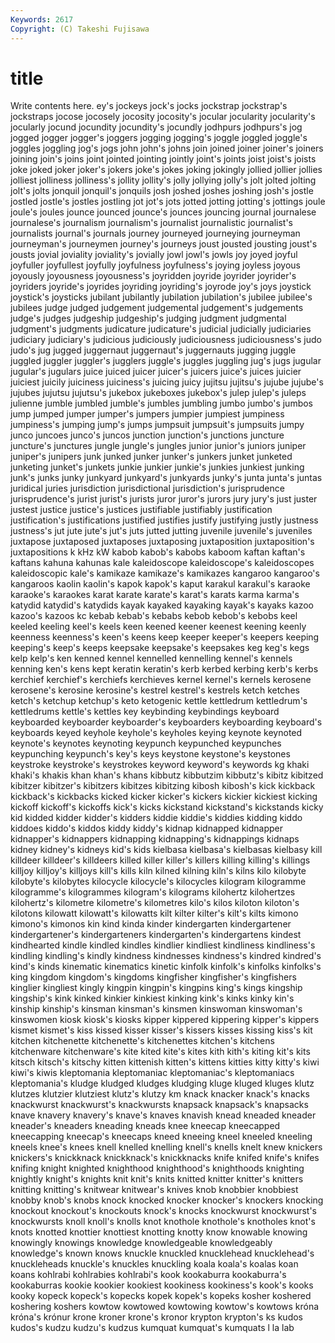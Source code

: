 ```yaml
---
Keywords: 2617 
Copyright: (C) Takeshi Fujisawa
---
```


# title

Write contents here.
ey's
jockeys jock's jocks jockstrap jockstrap's jockstraps jocose jocosely jocosity jocosity's
jocular jocularity jocularity's jocularly jocund jocundity jocundity's jocundly jodhpurs jodhpurs's
jog jogged jogger jogger's joggers jogging jogging's joggle joggled joggle's
joggles joggling jog's jogs john john's johns join joined joiner
joiner's joiners joining join's joins joint jointed jointing jointly joint's
joints joist joist's joists joke joked joker joker's jokers joke's
jokes joking jokingly jollied jollier jollies jolliest jolliness jolliness's jollity
jollity's jolly jollying jolly's jolt jolted jolting jolt's jolts jonquil
jonquil's jonquils josh joshed joshes joshing josh's jostle jostled jostle's
jostles jostling jot jot's jots jotted jotting jotting's jottings joule
joule's joules jounce jounced jounce's jounces jouncing journal journalese journalese's
journalism journalism's journalist journalistic journalist's journalists journal's journals journey journeyed
journeying journeyman journeyman's journeymen journey's journeys joust jousted jousting joust's
jousts jovial joviality joviality's jovially jowl jowl's jowls joy joyed
joyful joyfuller joyfullest joyfully joyfulness joyfulness's joying joyless joyous joyously
joyousness joyousness's joyridden joyride joyrider joyrider's joyriders joyride's joyrides joyriding
joyriding's joyrode joy's joys joystick joystick's joysticks jubilant jubilantly jubilation
jubilation's jubilee jubilee's jubilees judge judged judgement judgemental judgement's judgements
judge's judges judgeship judgeship's judging judgment judgmental judgment's judgments judicature
judicature's judicial judicially judiciaries judiciary judiciary's judicious judiciously judiciousness judiciousness's
judo judo's jug jugged juggernaut juggernaut's juggernauts jugging juggle juggled
juggler juggler's jugglers juggle's juggles juggling jug's jugs jugular jugular's
jugulars juice juiced juicer juicer's juicers juice's juices juicier juiciest
juicily juiciness juiciness's juicing juicy jujitsu jujitsu's jujube jujube's jujubes
jujutsu jujutsu's jukebox jukeboxes jukebox's julep julep's juleps julienne jumble
jumbled jumble's jumbles jumbling jumbo jumbo's jumbos jump jumped jumper
jumper's jumpers jumpier jumpiest jumpiness jumpiness's jumping jump's jumps jumpsuit
jumpsuit's jumpsuits jumpy junco juncoes junco's juncos junction junction's junctions
juncture juncture's junctures jungle jungle's jungles junior junior's juniors juniper
juniper's junipers junk junked junker junker's junkers junket junketed junketing
junket's junkets junkie junkier junkie's junkies junkiest junking junk's junks
junky junkyard junkyard's junkyards junky's junta junta's juntas juridical juries
jurisdiction jurisdictional jurisdiction's jurisprudence jurisprudence's jurist jurist's jurists juror juror's
jurors jury jury's just juster justest justice justice's justices justifiable
justifiably justification justification's justifications justified justifies justify justifying justly justness
justness's jut jute jute's jut's juts jutted jutting juvenile juvenile's
juveniles juxtapose juxtaposed juxtaposes juxtaposing juxtaposition juxtaposition's juxtapositions k kHz
kW kabob kabob's kabobs kaboom kaftan kaftan's kaftans kahuna kahunas
kale kaleidoscope kaleidoscope's kaleidoscopes kaleidoscopic kale's kamikaze kamikaze's kamikazes kangaroo
kangaroo's kangaroos kaolin kaolin's kapok kapok's kaput karakul karakul's karaoke
karaoke's karaokes karat karate karate's karat's karats karma karma's katydid
katydid's katydids kayak kayaked kayaking kayak's kayaks kazoo kazoo's kazoos
kc kebab kebab's kebabs kebob kebob's kebobs keel keeled keeling
keel's keels keen keened keener keenest keening keenly keenness keenness's
keen's keens keep keeper keeper's keepers keeping keeping's keep's keeps
keepsake keepsake's keepsakes keg keg's kegs kelp kelp's ken kenned
kennel kennelled kennelling kennel's kennels kenning ken's kens kept keratin
keratin's kerb kerbed kerbing kerb's kerbs kerchief kerchief's kerchiefs kerchieves
kernel kernel's kernels kerosene kerosene's kerosine kerosine's kestrel kestrel's kestrels
ketch ketches ketch's ketchup ketchup's keto ketogenic kettle kettledrum kettledrum's
kettledrums kettle's kettles key keybinding keybindings keyboard keyboarded keyboarder keyboarder's
keyboarders keyboarding keyboard's keyboards keyed keyhole keyhole's keyholes keying keynote
keynoted keynote's keynotes keynoting keypunch keypunched keypunches keypunching keypunch's key's
keys keystone keystone's keystones keystroke keystroke's keystrokes keyword keyword's keywords
kg khaki khaki's khakis khan khan's khans kibbutz kibbutzim kibbutz's
kibitz kibitzed kibitzer kibitzer's kibitzers kibitzes kibitzing kibosh kibosh's kick
kickback kickback's kickbacks kicked kicker kicker's kickers kickier kickiest kicking
kickoff kickoff's kickoffs kick's kicks kickstand kickstand's kickstands kicky kid
kidded kidder kidder's kidders kiddie kiddie's kiddies kidding kiddo kiddoes
kiddo's kiddos kiddy kiddy's kidnap kidnapped kidnapper kidnapper's kidnappers kidnapping
kidnapping's kidnappings kidnaps kidney kidney's kidneys kid's kids kielbasa kielbasa's
kielbasas kielbasy kill killdeer killdeer's killdeers killed killer killer's killers
killing killing's killings killjoy killjoy's killjoys kill's kills kiln kilned
kilning kiln's kilns kilo kilobyte kilobyte's kilobytes kilocycle kilocycle's kilocycles
kilogram kilogramme kilogramme's kilogrammes kilogram's kilograms kilohertz kilohertzes kilohertz's kilometre
kilometre's kilometres kilo's kilos kiloton kiloton's kilotons kilowatt kilowatt's kilowatts
kilt kilter kilter's kilt's kilts kimono kimono's kimonos kin kind
kinda kinder kindergarten kindergartener kindergartener's kindergarteners kindergarten's kindergartens kindest kindhearted
kindle kindled kindles kindlier kindliest kindliness kindliness's kindling kindling's kindly
kindness kindnesses kindness's kindred kindred's kind's kinds kinematic kinematics kinetic
kinfolk kinfolk's kinfolks kinfolks's king kingdom kingdom's kingdoms kingfisher kingfisher's
kingfishers kinglier kingliest kingly kingpin kingpin's kingpins king's kings kingship
kingship's kink kinked kinkier kinkiest kinking kink's kinks kinky kin's
kinship kinship's kinsman kinsman's kinsmen kinswoman kinswoman's kinswomen kiosk kiosk's
kiosks kipper kippered kippering kipper's kippers kismet kismet's kiss kissed
kisser kisser's kissers kisses kissing kiss's kit kitchen kitchenette kitchenette's
kitchenettes kitchen's kitchens kitchenware kitchenware's kite kited kite's kites kith
kith's kiting kit's kits kitsch kitsch's kitschy kitten kittenish kitten's
kittens kitties kitty kitty's kiwi kiwi's kiwis kleptomania kleptomaniac kleptomaniac's
kleptomaniacs kleptomania's kludge kludged kludges kludging kluge kluged kluges klutz
klutzes klutzier klutziest klutz's klutzy km knack knacker knack's knacks
knackwurst knackwurst's knackwursts knapsack knapsack's knapsacks knave knavery knavery's knave's
knaves knavish knead kneaded kneader kneader's kneaders kneading kneads knee
kneecap kneecapped kneecapping kneecap's kneecaps kneed kneeing kneel kneeled kneeling
kneels knee's knees knell knelled knelling knell's knells knelt knew
knickers knickers's knickknack knickknack's knickknacks knife knifed knife's knifes knifing
knight knighted knighthood knighthood's knighthoods knighting knightly knight's knights knit
knit's knits knitted knitter knitter's knitters knitting knitting's knitwear knitwear's
knives knob knobbier knobbiest knobby knob's knobs knock knocked knocker
knocker's knockers knocking knockout knockout's knockouts knock's knocks knockwurst knockwurst's
knockwursts knoll knoll's knolls knot knothole knothole's knotholes knot's knots
knotted knottier knottiest knotting knotty know knowable knowing knowingly knowings
knowledge knowledgeable knowledgeably knowledge's known knows knuckle knuckled knucklehead knucklehead's
knuckleheads knuckle's knuckles knuckling koala koala's koalas koan koans kohlrabi
kohlrabies kohlrabi's kook kookaburra kookaburra's kookaburras kookie kookier kookiest kookiness
kookiness's kook's kooks kooky kopeck kopeck's kopecks kopek kopek's kopeks
kosher koshered koshering koshers kowtow kowtowed kowtowing kowtow's kowtows króna
króna's krónur krone kroner krone's kronor krypton krypton's ks kudos
kudos's kudzu kudzu's kudzus kumquat kumquat's kumquats l la lab
